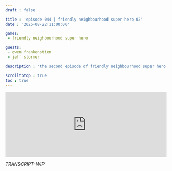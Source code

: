 ```yaml
---
draft : false

title : 'episode 044 | friendly neighbourhood super hero 02'
date : '2025-08-22T11:00:00'

games:
 - friendly neighbourhood super hero

guests:
 - gwen frankenstien
 - jeff stormer

description : 'the second episode of friendly neighbourhood super hero'

scrolltotop : true
toc : true
---
```


<iframe src="https://player.rss.com/folio/2166697?theme=dark&v=2" width="100%" height="202px" title="044 - friendy neighbourhood super hero 02 - with g" frameBorder="0" allow="accelerometer; autoplay; clipboard-write; encrypted-media; gyroscope; picture-in-picture" allowfullscreen scrolling="no"><a href="https://rss.com/podcasts/folio/2166697/">044 - friendy neighbourhood super hero 02 - with g | RSS.com</a></iframe>

_TRANSCRIPT: WIP_